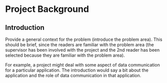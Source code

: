 # Project Background

## Introduction 

Provide a general context for the problem (introduce the problem area). This should be brief, since 
the readers are familiar with the problem area (the supervisor has been involved with the project 
and the 2nd reader has been selected because they are familiar with the problem area).

For example, a project might deal with some aspect of data communication for a particular 
application. The introduction would say a bit about the application and the role of data 
communication in that application.